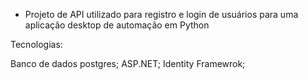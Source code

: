 - Projeto de API utilizado para registro e login de usuários para uma aplicação desktop de automação em Python

Tecnologias:

Banco de dados postgres;
ASP.NET;
Identity Framewrok;

